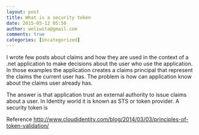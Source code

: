 ```yaml
---
layout: post
title: What is a security token
date: 2015-05-12 05:50
author: weliwita@gmail.com
comments: true
categories: [Uncategorized]
---
```

I wrote few posts about claims and how they are used in the context of a .net application to make decisions about the user who use the application. In those examples the application creates a claims principal that represent the claims the current user has. The problem is how can application know about the claims user already has.

The answer is that application trust an external authority to issue claims about a user. In Identity world it is known as STS or token provider.
A security token is 


Reference
http://www.cloudidentity.com/blog/2014/03/03/principles-of-token-validation/
